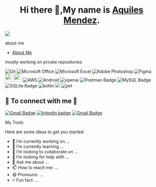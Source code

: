 <div align="center">
<h1 align="center">Hi there 👋,My name is  <a href="https://aristi.dev">Aquiles Mendez</a>.</h1>
</div>
 <img src="https://i.imgur.com/2k4TaRV.png">


 about me


* [About Me](#about-me) 

 mostly working on private repositories

 ![Git](https://img.shields.io/badge/git-%23F05033.svg?style=for-the-badge&logo=git&logoColor=white)
 ![Microsoft Office](https://img.shields.io/badge/Microsoft_Office-D83B01?style=for-the-badge&logo=microsoft-office&logoColor=white)
 ![Microsoft Excel](https://img.shields.io/badge/Microsoft_Excel-217346?style=for-the-badge&logo=microsoft-excel&logoColor=white)
 ![Adobe Photoshop](https://img.shields.io/badge/adobe%20photoshop-%2331A8FF.svg?style=for-the-badge&logo=adobe%20photoshop&logoColor=white)
 ![Figma](https://img.shields.io/badge/figma-%23F05033.svg?style=for-the-badge&logo=figma&logoColor=white)
 <img src="https://img.shields.io/badge/-GitHub-181717?style=flat-square&logo=github" height="25"> 
 <img src="https://img.shields.io/badge/-Illustrator-ff9a00?style=flat-square&logo=adobe-illustrator&logoColor=white" height="25">
  <img src="https://img.shields.io/badge/Amazon_AWS-232F3E?style=for-the-badge&logo=amazon-aws&logoColor=white" alt="AWS">
  ![Android](https://img.shields.io/badge/Android-44A833.svg?style=for-the-badge&logo=android&logoColor=white)
  ![openai](https://img.shields.io/badge/open_ai_api-412991.svg?style=for-the-badge&logo=openai&logoColor=white)
  ![Postman Badge](https://img.shields.io/badge/Postman-FF6C37?logo=postman&logoColor=fff&style=flat)
  ![MySQL Badge](https://img.shields.io/badge/MySQL-%2300f.svg?&logo=mysql&logoColor=white&style=flat)
  ![SQLite Badge](https://img.shields.io/badge/SQLite-%2307405e.svg?&logo=sqlite&logoColor=white&style=flat)
  <img src="https://img.shields.io/badge/Kotlin-0095D5?&style=for-the-badge&logo=kotlin&logoColor=white" alt="kotlin" />
  <img src="https://img.shields.io/badge/Java%20-%23E00033.svg?&style=for-the-badge&logo=java&logoColor=white">
  ![jwt](https://img.shields.io/badge/JWT-000000?style=for-the-badge&logo=JSON%20web%20tokens&logoColor=white)
  


 
 ## 🔧 To connect with me 🔧
  [![Gmail Badge](https://img.shields.io/badge/-Gmail-c14438?style=flat-square&logo=Gmail&logoColor=white&link=mailto:aquilesmendez@gmail.com)](mailto:aquilesmendez@gmail.com)
  [![linkedin badge](https://img.shields.io/badge/tanyagupta0201-30302f?style=flat&logo=linkedin)](https://www.linkedin.com/in/tanyagupta0201)
[![Gmail Badge](https://img.shields.io/badge/tanyagupta.pg@gmail.com-30302f?style=flat&logo=Gmail&logoColor=red)](mailto:tanyagupta.pg@gmail.com)

 My Tools
 

 

 
 

Here are some ideas to get you started:

- 🔭 I’m currently working on ...
- 🌱 I’m currently learning ...
- 👯 I’m looking to collaborate on ...
- 🤔 I’m looking for help with ...
- 💬 Ask me about ...
- 📫 How to reach me: ...
- 😄 Pronouns: ...
- ⚡ Fun fact: ...

